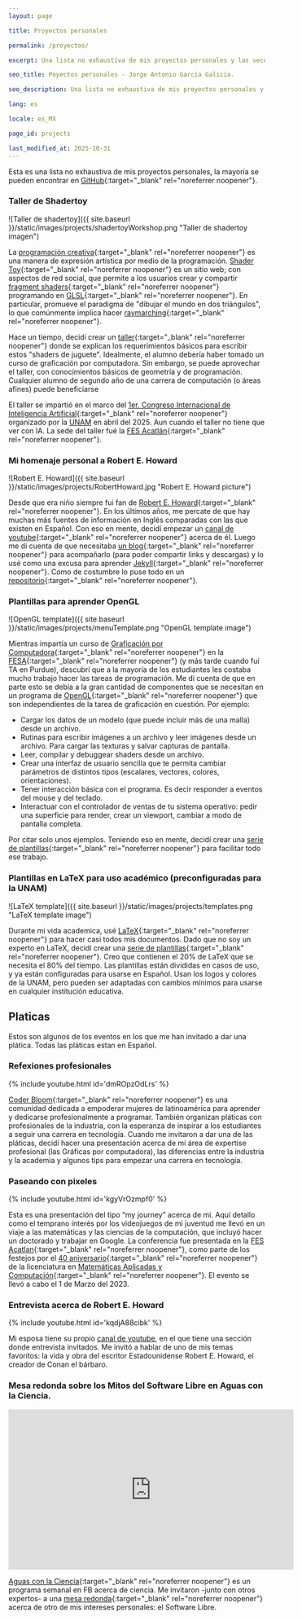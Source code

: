 ```yaml
---
layout: page

title: Proyectos personales

permalink: /proyectos/

excerpt: Una lista no exhaustiva de mis proyectos personales y las veces que me han invitado a dar una charla.

seo_title: Poyectos personales - Jorge Antonio García Galicia.

seo_description: Una lista no exhaustiva de mis proyectos personales y las veces que me han invitado a dar una charla.

lang: es

locale: es_MX

page_id: projects

last_modified_at: 2025-10-31
---
```


Esta es una lista no exhaustiva de mis proyectos personales, la mayoría se pueden encontrar en [GitHub](https://github.com/nemediano){:target="_blank" rel="noreferrer noopener"}.

### Taller de Shadertoy

![Taller de shadertoy]({{ site.baseurl }}/static/images/projects/shadertoyWorkshop.png "Taller de shadertoy imagen")

La [programación creativa](https://en.wikipedia.org/wiki/Creative_coding){:target="_blank" rel="noreferrer noopener"} es una manera de expresión artística por medio de la programación.
[Shader Toy](https://www.shadertoy.com/){:target="_blank" rel="noreferrer noopener"} es un sitio web; con aspectos de red social, que permite a los usuarios crear y compartir [fragment shaders](https://wikis.khronos.org/opengl/Fragment_Shader){:target="_blank" rel="noreferrer noopener"} programando en [GLSL](https://en.wikipedia.org/wiki/OpenGL_Shading_Language){:target="_blank" rel="noreferrer noopener"}.
En particular, promueve el paradigma de "dibujar el mundo en dos triángulos", lo que comúnmente implica hacer [raymarching](https://en.wikipedia.org/wiki/Ray_marching){:target="_blank" rel="noreferrer noopener"}.

Hace un tiempo, decidí crear un [taller](https://github.com/nemediano/tallerShadertoy){:target="_blank" rel="noreferrer noopener"} donde se explican los requerimientos básicos para escribir estos "shaders de juguete".
Idealmente, el alumno debería haber tomado un curso de graficación por computadora.
Sin embargo, se puede aprovechar el taller, con conocimientos básicos de geometría y de programación.
Cualquier alumno de segundo año de una carrera de computación (o áreas afines) puede beneficiarse

El taller se impartió en el marco del [1er. Congreso Internacional de Inteligencia Artificial](https://iacongreso.unam.mx/){:target="_blank" rel="noreferrer noopener"} organizado por la [UNAM](https://www.unam.mx/) en abril del 2025.
Aun cuando el taller no tiene que ver con IA.
La sede del taller fué la [FES Acatlán](https://www.acatlan.unam.mx/){:target="_blank" rel="noreferrer noopener"}.

### Mi homenaje personal a Robert E. Howard

![Robert E. Howard]({{ site.baseurl }}/static/images/projects/RobertHoward.jpg "Robert E. Howard picture")

Desde que era niño siempre fui fan de [Robert E. Howard](https://en.wikipedia.org/wiki/Robert_E._Howard){:target="_blank" rel="noreferrer noopener"}.
En los últimos años, me percate de que hay muchas más fuentes de información en Inglés comparadas con las que existen en Español.
Con eso en mente, decidí empezar un [canal de youtube](https://www.youtube.com/@baulHoward){:target="_blank" rel="noreferrer noopener"} acerca de él.
Luego me di cuenta de que necesitaba [un blog](https://nemediano.github.io/canalREH/){:target="_blank" rel="noreferrer noopener"} para acompañarlo (para poder compartir links y descargas) y lo usé como una excusa para aprender [Jekyll](https://jekyllrb.com/){:target="_blank" rel="noreferrer noopener"}.
Como de costumbre lo puse todo en un [repositorio](https://github.com/nemediano/canalREH){:target="_blank" rel="noreferrer noopener"}.

### Plantillas para aprender OpenGL

![OpenGL template]({{ site.baseurl }}/static/images/projects/menuTemplate.png "OpenGL template image")

Mientras impartía un curso de [Graficación por Computadora](https://www.acatlan.unam.mx/files/PlanesDeEstudio/MAC/7/Graficacion_por_Computadora.pdf){:target="_blank" rel="noreferrer noopener"} en la [FESA](https://www.acatlan.unam.mx/){:target="_blank" rel="noreferrer noopener"} (y más tarde cuando fuí TA en Purdue), descubrí que a la mayoría de los estudiantes les costaba mucho trabajo hacer las tareas de programación. Me di cuenta de que en parte esto se debía a la gran cantidad de componentes que se necesitan en un programa de [OpenGL](https://www.opengl.org/){:target="_blank" rel="noreferrer noopener"} que son independientes de la tarea de graficación en cuestión. Por ejemplo:

* Cargar los datos de un modelo (que puede incluir más de una malla) desde un archivo.
* Rutinas para escribir imágenes a un archivo y leer imágenes desde un archivo. Para cargar las texturas y salvar capturas de pantalla.
* Leer, compilar y debuggear shaders desde un archivo.
* Crear una interfaz de usuario sencilla que te permita cambiar parámetros de distintos tipos (escalares, vectores, colores, orientaciones).
* Tener interacción básica con el programa. Es decir responder a eventos del mouse y del teclado.
* Interactuar con el controlador de ventas de tu sistema operativo: pedir una superficie para render, crear un viewport, cambiar a modo de pantalla completa.

Por citar solo unos ejemplos. Teniendo eso en mente, decidí crear una [serie de plantillas](https://github.com/nemediano/OpenGLTemplates){:target="_blank" rel="noreferrer noopener"} para facilitar todo ese trabajo.

### Plantillas en LaTeX para uso académico (preconfiguradas para la UNAM)

![LaTeX template]({{ site.baseurl }}/static/images/projects/templates.png "LaTeX template image")

Durante mi vida academica, usé [LaTeX](https://www.latex-project.org/){:target="_blank" rel="noreferrer noopener"} para hacer casi todos mis documentos.
Dado que no soy un experto en LaTeX, decidí crear una [serie de plantillas](https://github.com/nemediano/latexPlantillaUnam){:target="_blank" rel="noreferrer noopener"}.
Creo que contienen el 20% de LaTeX que se necesita el 80% del tiempo.
Las plantillas están divididas en casos de uso, y ya están configuradas para usarse en Español.
Usan los logos y colores de la UNAM, pero pueden ser adaptadas con cambios mínimos para usarse en cualquier institución educativa.

## Platicas

Estos son algunos de los eventos en los que me han invitado a dar una plática. Todas las pláticas estan en Español.

### Refexiones profesionales

{% include youtube.html id='dmROpzOdLrs' %}

[Coder Bloom](https://coderbloom.org/){:target="_blank" rel="noreferrer noopener"} es una comunidad dedicada a empoderar mujeres de latinoamérica para aprender y dedicarse profesionalmente a programar.
También organizan pláticas con profesionales de la industria, con la esperanza de inspirar a los estudiantes a seguir una carrera en tecnología.
Cuando me invitaron a dar una de las pláticas, decidí hacer una presentación acerca de mi área de expertise profesional (las Gráficas por computadora), las diferencias entre la industria y la academia y algunos tips para empezar una carrera en tecnología.

### Paseando con pixeles

{% include youtube.html id='kgyVrOzmpf0' %}

Esta es una presentación del tipo “my journey” acerca de mi.
Aquí detallo como el temprano interés por los videojuegos de mi juventud me llevó en un viaje a las matemáticas y las ciencias de la computación, que incluyó hacer un doctorado y trabajar en Google.
La conferencia fue presentada en la [FES Acatlan](https://acatlan.unam.mx/){:target="_blank" rel="noreferrer noopener"}, como parte de los festejos por el [40 aniversario](https://www.youtube.com/watch?v=x5F4KKqqo3o){:target="_blank" rel="noreferrer noopener"} de la licenciatura en [Matemáticas Aplicadas y Computación](https://mac.acatlan.unam.mx/){:target="_blank" rel="noreferrer noopener"}.
El evento se llevó a cabo el 1 de Marzo del 2023.

### Entrevista acerca de Robert E. Howard

{% include youtube.html id='kqdjA88cibk' %}

Mi esposa tiene su propio [canal de youtube](https://www.youtube.com/@eleutherialekona), en el que tiene una sección donde entrevista invitados.
Me invitó a hablar de uno de mis temas favoritos: la vida y obra del escritor Estadounidense Robert E. Howard, el creador de Conan el bárbaro.

### Mesa redonda sobre los Mitos del Software Libre en Aguas con la Ciencia.

<div class="youtube-wrapper">
<iframe src="https://www.facebook.com/plugins/video.php?height=315&href=https%3A%2F%2Fwww.facebook.com%2Faguasconlaciencia%2Fvideos%2F949258865582873%2F&show_text=false&width=560&t=0" width="560" height="315" style="border:none;overflow:hidden" scrolling="no" frameborder="0" allowfullscreen="true" allow="autoplay; clipboard-write; encrypted-media; picture-in-picture; web-share" allowFullScreen="true"> </iframe>
</div>

[Aguas con la Ciencia](https://www.facebook.com/aguasconlaciencia){:target="_blank" rel="noreferrer noopener"} es un programa semanal en FB acerca de ciencia.
Me invitaron -junto con otros expertos- a una [mesa redonda](https://fb.watch/ppsZG28yYs/){:target="_blank" rel="noreferrer noopener"} acerca de otro de mis intereses personales: el Software Libre.
